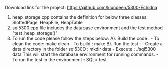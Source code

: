 
Download link for the project: https://github.com/klundeen/5300-Echidna
1. heap_storage.cpp contains the definition for below three classes:
	SlottedPage, HeapFile, HeapTable
2. sql5300.cpp file includes the database environment and the test method "test_heap_storage()"
3. To run the code please follow the steps below:
	A). Build the code : 
		- To clean the code: make clean
		- To build : make
	B). Run the test :
		- Create a data directory in the folder sql5300 : mkdir data
		- Execute : ./sql5300 data
			This will start the database environment for running commands.
		- To run the test in the environment : SQL> test








